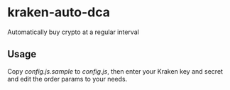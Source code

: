 # kraken-auto-dca
Automatically buy crypto at a regular interval

## Usage
Copy _config.js.sample_ to _config.js_, then enter your Kraken key and secret and edit the order params to your needs.